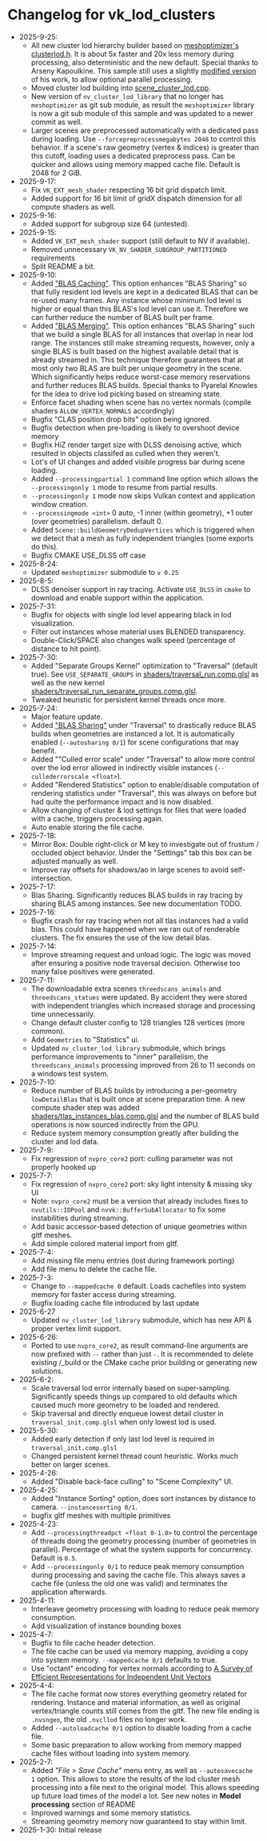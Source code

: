 # Changelog for vk_lod_clusters
* 2025-9-25:
  * All new cluster lod hierarchy builder based on [meshoptimizer's clusterlod.h](https://github.com/zeux/meshoptimizer/blob/master/demo/clusterlod.h). It is about 5x faster and 20x less memory during processing, also deterministic and the new default. Special thanks to Arseny Kapoulkine. This sample still uses a slightly [modified version](src/meshopt_clusterlod.h) of his work, to allow optional parallel processing.
  * Moved cluster lod building into [scene_cluster_lod.cpp](src/scene_cluster_lod.cpp).
  * New version of `nv_cluster_lod_library` that no longer has `meshoptimizer` as git sub module, as result the `meshoptimizer` library is now a git sub module of this sample and was updated to a newer commit as well.
  * Larger scenes are preprocessed automatically with a dedicated pass during loading. Use `--forcepreprocessmegabytes 2048` to control this behavior. If a scene's raw geometry (vertex & indices) is greater than this cutoff, loading uses a dedicated preprocess pass. Can be quicker and allows using memory mapped cache file. Default is 2048 for 2 GiB.
* 2025-9-17:
  * Fix `VK_EXT_mesh_shader` respecting 16 bit grid dispatch limit.
  * Added support for 16 bit limit of gridX dispatch dimension for all compute shaders as well.
* 2025-9-16:
  * Added support for subgroup size 64 (untested).
* 2025-9-15:
  * Added `VK_EXT_mesh_shader` support (still default to NV if available).
  * Removed unnecessary `VK_NV_SHADER_SUBGROUP_PARTITIONED` requirements
  * Split README a bit.
* 2025-9-10:
  * Added ["BLAS Caching"](docs/blas_caching.md). This option enhances "BLAS Sharing" so that fully resident lod levels
    are kept in a dedicated BLAS that can be re-used many frames. Any instance whose minimum lod level is higher or 
    equal than this BLAS's lod level can use it. Therefore we can further reduce the number of BLAS built per frame.
  * Added ["BLAS Merging"](docs/blas_merging.md). This option enhances "BLAS Sharing" such that we build a single BLAS for 
    all instances that overlap in near lod range. The instances still make streaming requests, however, only a 
    single BLAS is built based on the highest available detail that is already streamed in. This technique therefore
    guarantees that at most only two BLAS are built per unique geometry in the scene. Which significantly helps
    reduce worst-case memory reservations and further reduces BLAS builds. Special thanks to Pyarelal Knowles for
    the idea to drive lod picking based on streaming state.
  * Enforce facet shading when scene has no vertex normals (compile shaders `ALLOW_VERTEX_NORMALS` accordingly)
  * Bugfix "CLAS position drop bits" option being ignored.
  * Bugfix detection when pre-loading is likely to overshoot device memory
  * Bugfix HiZ render target size with DLSS denoising active, which resulted in objects classifed as culled when they weren't.
  * Lot's of UI changes and added visible progress bar during scene loading.
  * Added `--processingpartial 1` command line option which allows the `--processingonly 1` mode to resume from partial results.
  * `--processingonly 1` mode now skips Vulkan context and application window creation.
  * `--processingmode <int>` 0 auto, -1 inner (within geometry), +1 outer (over geometries) parallelism. default 0.
  * Added `Scene::buildGeometryDedupVertices` which is triggered when we detect that a mesh as fully independent triangles (some exports do this).
  * Bugfix CMAKE USE_DLSS off case
* 2025-8-24:
  * Updated `meshoptimizer` submodule to `v 0.25`
* 2025-8-5:
  * DLSS denoiser support in ray tracing. Activate `USE_DLSS` in `cmake` to download and enable support within the application. 
* 2025-7-31:
  * Bugfix for objects with single lod level appearing black in lod visualization.
  * Filter out instances whose material uses BLENDED transparency.
  * Double-Click/SPACE also changes walk speed (percentage of distance to hit point).
* 2025-7-30:
  * Added "Separate Groups Kernel" optimization to "Traversal" (default true). See `USE_SEPARATE_GROUPS` in [shaders/traversal_run.comp.glsl](shaders/traversal_run.comp.glsl) as well as the new kernel [shaders/traversal_run_separate_groups.comp.glsl](shaders/traversal_run_separate_groups.comp.glsl).
  * Tweaked heuristic for persistent kernel threads once more.
* 2025-7-24:
  * Major feature update.
  * Added ["BLAS Sharing"](docs/blas_sharing.md) under "Traversal" to drastically reduce BLAS builds when geometries are instanced a lot. It is automatically enabled (`--autosharing 0/1`) for scene configurations that may benefit.
  * Added ""Culled error scale" under "Traversal" to allow more control over the lod error allowed in indirectly visible instances (`--cullederrorscale <float>`).
  * Added "Rendered Statistics" option to enable/disable computation of rendering statistics under "Traversal", this was always on before but had quite the performance impact and is now disabled.
  * Allow changing of cluster & lod settings for files that were loaded with a cache, triggers processing again.
  * Auto enable storing the file cache.
* 2025-7-18:
  * Mirror Box: Double right-click or M key to investigate out of frustum / occluded object behavior. Under the "Settings" tab this box can be adjusted manually as well.
  * Improve ray offsets for shadows/ao in large scenes to avoid self-intersection.
* 2025-7-17:
  * Blas Sharing. Significantly reduces BLAS builds in ray tracing by sharing BLAS among instances. See new documentation TODO.
* 2025-7-16:
  * Bugfix crash for ray tracing when not all tlas instances had a valid blas. This could have happened when we ran out of renderable clusters. The fix ensures the use of the low detail blas.
* 2025-7-14:
  * Improve streaming request and unload logic. The logic was moved after ensuring a positive node traversal decision. Otherwise too many false positives were generated.
* 2025-7-11:
  * The downloadable extra scenes `threedscans_animals` and `threedscans_statues` were updated. By accident they were stored with independent triangles which increased storage and processing time unnecessarily.
  * Change default cluster config to 128 triangles 128 vertices (more common).
  * Add `Geometries` to "Statistics" ui.
  * Updated `nv_cluster_lod_library` submodule, which brings performance improvements to "inner" parallelism, the `threedscans_animals` processing improved from 26 to 11 seconds on a windows test system.
* 2025-7-10:
  * Reduce number of BLAS builds by introducing a per-geometry `lowDetailBlas` that is built once at scene preparation time.
    A new compute shader step was added [shaders/tlas_instances_blas.comp.glsl](/shaders/tlas_instances_blas.comp.glsl) and
    the number of BLAS build operations is now sourced indirectly from the GPU.
  * Reduce system memory consumption greatly after building the cluster and lod data.
* 2025-7-9:
  * Fix regression of `nvpro_core2` port: culling parameter was not properly hooked up
* 2025-7-7:
  * Fix regression of `nvpro_core2` port: sky light intensity & missing sky UI
  * Note: `nvpro_core2` must be a version that already includes fixes to `nvutils::IDPool` and `nvvk::BufferSubAllocator` to fix some instabilities during streaming.
  * Add basic accessor-based detection of unique geometries within gltf meshes.
  * Add simple colored material import from gltf.
* 2025-7-4:
  * Add missing file menu entries (lost during framework porting)
  * Add file menu to delete the cache file.
* 2025-7-3:
  * Change to `--mappedcache 0` default. Loads cachefiles into system memory for faster access during streaming.
  * Bugfix loading cache file introduced by last update
* 2025-6-27
  * Updated `nv_cluster_lod_library` submodule, which has new API & proper vertex limit support.
* 2025-6-26:
  * Ported to use `nvpro_core2`, as result command-line arguments are now prefixed with `--` rather than just `-`. It is recommended to delete existing /_build or the CMake cache prior building or generating new solutions.
* 2025-6-2:
  * Scale traversal lod error internally based on super-sampling. Significantly speeds things up compared to old defaults which caused much more geometry to be loaded and rendered.
  * Skip traversal and directly enqueue lowest detail cluster in `traversal_init.comp.glsl` when only lowest lod is used.
* 2025-5-30:
  * Added early detection if only last lod level is required in `traversal_init.comp.glsl`
  * Changed persistent kernel thread count heuristic. Works much better on larger scenes.
* 2025-4-26:
  * Added "Disable back-face culling" to "Scene Complexity" UI.
* 2025-4-25:
  * Added "Instance Sorting" option, does sort instances by distance to camera. `--instancesorting 0/1`.
  * bugfix gltf meshes with multiple primitives
* 2025-4-23:
  * Add `--processingthreadpct <float 0-1.0>` to control the percentage of threads doing the geometry processing (number of geometries in parallel). Percentage of what the system supports for concurrency. Default is `0.5`.
  * Add `--processingonly 0/1` to reduce peak memory consumption during processing and saving the cache file. This always saves a cache file (unless the old one was valid) and terminates the application afterwards.
* 2025-4-11:
  * Interleave geometry processing with loading to reduce peak memory consumption.
  * Add visualization of instance bounding boxes
* 2025-4-7:
  * Bugfix to file cache header detection.
  * The file cache can be used via memory mapping, avoiding a copy into system memory. `--mappedcache 0/1` defaults to true.
  * Use "octant" encoding for vertex normals according to [A Survey of Efficient Representations for Independent Unit Vectors](http://jcgt.org/published/0003/02/01/paper.pdf)
* 2025-4-4: 
  * The file cache format now stores everything geometry related for rendering. Instance and material information, as well as original vertex/triangle counts still comes from the gltf. The new file ending is `.nvsngeo`, the old `.nvcllod` files no longer work.
  * Added `--autoloadcache 0/1` option to disable loading from a cache file.
  * Some basic preparation to allow working from memory mapped cache files without loading into system memory.
* 2025-2-7:
  * Added _"File > Save Cache"_ menu entry, as well as `--autosavecache 1` option. This allows to store the results of the lod cluster mesh processing into a file next to the original model.
    This allows speeding up future load times of the model a lot. See new notes in **Model processing** section of README
  * Improved warnings and some memory statistics.
  * Streaming geometry memory now guaranteed to stay within limit.
* 2025-1-30: Initial release